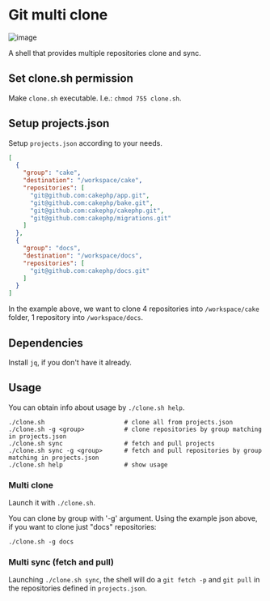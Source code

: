 # Git multi clone

![image](https://img.shields.io/badge/Shell-B238AC?style=for-the-badge&logoColor=white)

A shell that provides multiple repositories clone and sync.

## Set clone.sh permission

Make `clone.sh` executable. I.e.: `chmod 755 clone.sh`.

## Setup projects.json

Setup `projects.json` according to your needs.

```json
[
  {
    "group": "cake",
    "destination": "/workspace/cake",
    "repositories": [
      "git@github.com:cakephp/app.git",
      "git@github.com:cakephp/bake.git",
      "git@github.com:cakephp/cakephp.git",
      "git@github.com:cakephp/migrations.git"
    ]
  },
  {
    "group": "docs",
    "destination": "/workspace/docs",
    "repositories": [
      "git@github.com:cakephp/docs.git"
    ]
  }
]
```

In the example above, we want to clone 4 repositories into `/workspace/cake` folder, 1 repository into `/workspace/docs`.

## Dependencies

Install `jq`, if you don't have it already.

## Usage

You can obtain info about usage by `./clone.sh help`.

```shell
./clone.sh                      # clone all from projects.json
./clone.sh -g <group>           # clone repositories by group matching in projects.json
./clone.sh sync                 # fetch and pull projects
./clone.sh sync -g <group>      # fetch and pull repositories by group matching in projects.json
./clone.sh help                 # show usage
```

### Multi clone

Launch it with `./clone.sh`.

You can clone by group with '-g' argument. Using the example json above, if you want to clone just "docs" repositories:

```shell
./clone.sh -g docs
```

### Multi sync (fetch and pull)

Launching `./clone.sh sync`, the shell will do a `git fetch -p` and `git pull` in the repositories defined in `projects.json`.
